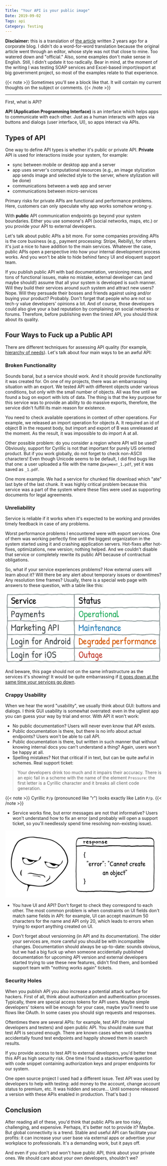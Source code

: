 ```yaml
---
Title: "Your API is your public image"
Date: 2019-09-02
Tags: api
Category: Testing
---
```


**Disclaimer:** this is a translation of [the article](https://quality-lab.ru/blog/your-api-is-your-public-face/) written 2 years ago for a corporate blog. I didn't do a word-for-word translation because the original article went through an editor, whose style was not that close to mine. Too watered down and "official." Also, some examples don't make sense in English. Still, I didn't update it too radically. Bear in mind, at the moment of the writing I was testing SOAP services and Excel-based import/export at big government project, so most of the examples relate to that experience.  

{{< note >}}
Sometimes you'll see a block like that. It will contain my current thoughts on the subject or comments.
{{< /note >}}

---

First, what is API?

**API (Application Programming Interface)** is an interface which helps apps to communicate with each other. Just as a human interacts with apps via buttons and dialogs (user interface, UI), so apps interact via APIs.

## Types of API

One way to define API types is whether it's public or private API. **Private** API is used for interactions inside your system, for example:

* sync between mobile or desktop app and a server
* app uses server's computational resources (e.g., an image stylization app sends image and selected style to the server, where stylization will be done)
* communications between a web app and server
* communications between micro-services

Primary risks for private APIs are functional and performance problems. Here, customers can only speculate why app works somehow wrong-y.

With **public** API communication endpoints go beyond your system boundaries. Either you use someone's API (social networks, maps, etc.) or you provide your API to external developers.

Let's talk about public APIs a bit more. For some companies providing APIs is the core business (e.g., payment processing: Stripe, Rebilly), for others it's just a nice to have addition to the main services. Whatever the case, public APIs open a perspective into how your internal development process works. And you won't be able to hide behind fancy UI and eloquent support team.

If you publish public API with bad documentation, versioning mess, and tons of functional issues, make no mistake, external developer can (and maybe should!) assume that all your system is developed is such manner. Will they build their services around *such* system and attract new users? Nope. Will they persuade their bosses and friends against using and/or buying your product? Probably. Don't forget that people who are not so tech-y value developers' opinions a lot. And of course, those developers could also give your a bad reputation by complaining on social networks or forums. Therefore, before publishing even the tiniest API, you should think about its quality.

## Four Ways to Fuck up a Public API

There are different techniques for assessing API quality (for example, [hierarchy of needs](http://apiux.com/2013/05/29/api-hierarchy-needs/)). Let's talk about four main ways to be an awful API:

### Broken Functionality

Sounds banal, but a service should work. And it should provide functionality it was created for. On one of my projects, there was an embarrassing situation with an export. We tested API with different objects under various conditions, but only with the small number of objects. All was fine until we found a bug on export with lots of data. The thing is that the key purpose for this service was to provide an ability to do massive exports, therefore, the service didn't fulfill its main reason for existence.

You need to check available operations in context of other operations. For example, we released an import operation for objects A. It required an id of object B in the request body, but import and export of B was unreleased at the moment. As the result, it was impossible to do import A at all.

Other possible problem: do you consider a region where API will be used? Obviously, support for Cyrillic is not that important for purely US oriented product. But if you work globally, do not forget to check non-ASCII characters! Even though Unicode seems to be default, I did find bugs like that one: a user uploaded a file with the name `Документ_1.pdf`, yet it was saved as `_1.pdf`.


One more example. We had a service for chunked file download which "ate" last byte of the last chunk. It was highly critical problem because this service was a part of the system where these files were used as supporting documents for legal agreements.

### Unreliability

Service is reliable if it works when it's expected to be working and provides timely feedback in case of any problems. 

Worst performance problems I encountered were with export services. One of them was working perfectly fine until the biggest organization in the system started using it and crashing application servers. Hot-fixes after hot-fixes, optimizations, new version; nothing helped. And we couldn't disable that service or completely rewrite its public API because of contractual obligations.

So, what if your service experiences problems? How external users will learn about it? Will there be any alert about temporary issues or downtimes? Any resolution time frames? Usually, there is a special web page with answers to these question, with a table like this:

![API status table](api_status.png)

And beware, this page should not on the same infrastructure as the services it's showing! It would be quite embarrassing if [it goes down at the same time your services go down](https://twitter.com/awscloud/status/836656664635846656).

### Crappy Usability

When we hear the word "usability", we usually think about GUI: buttons and dialogs. I think GUI usability is somewhat overrated: even in the ugliest app you can guess your way by trial and error. With API it won't work:

* No public documentation? Users will never even know that API exists.
* Public documentation is there, but there is no info about actual endpoints? Users won't be able to call API.
* Public documentation is there, but written in such manner that without knowing internal docs you can't understand a thing? Again, users won't be happy at all.
* Spelling mistakes? Not that critical if in text, but can be quite awful in schemes. Real support ticket:

> Your developers drink too much and it impairs their accuracy. There is an epic fail in a scheme with the name of the element `Pressure`: the first letter is a Cyrillic character and it breaks all client code generation.

{{< note >}}
Cyrillic `Р/р`  (pronounced like "r") looks exactly like Latin `P/p`. 
{{< /note >}}

* Service works fine, but error messages are not that informative? Users won't understand how to fix an error (and probably will open a support ticket, so you'll needlessly spend time resolving non-existing issue).

![Unhelpful error message](bad_error_message.png)

* You have UI and API? Don't forget to check they correspond to each other. The most common problem is when constraints on UI fields don't match same fields in API: for example, UI can accept maximum 50 characters for the name and API only 20, which leads to errors when trying to export anything created on UI.

* Don't forget about versionning (in API and its documentation). The older your services are, more careful you should be with incompatible changes. Documentation should always be up-to-date: sounds obvious, but we had a big fuck up when someone accidentally published documentation for upcoming API version and external developers started trying to use these new features, didn't find them, and bombed support team with "nothing works again" tickets.


### Security Holes

When you publish API you also increase a potential attack surface for hackers. First of all, think about authorization and authentication processes. Typically, there are special access tokens for API users. Maybe simple developers' tokens will be enough for your case, maybe you'll need to use flows like OAuth. In some cases you should sign requests and responses.

Oftentimes there are several APIs: for example, test API (for internal developers and testers) and open public API. You should make sure that test API is secured enough. There are known cases when web crawlers accidentally found test endpoints and happily showed them in search results.

If you provide access to test API to external developers, you'd better treat this API as high security risk. One time I found a stackoverflow question with code snippet containing authorization keys and proper endpoints for our system.

One open source project I used had a different issue. Test API was used by developers to help with testing: add money to the account, change account status to premium, etc. It was hidden and secure... Until someone released a version with these APIs enabled in production. That's bad :)

## Conclusion

After reading all of these, you'd think that public APIs are too risky, challenging, and expensive. Perhaps, it's better not to provide it? Maybe. But global connectivity is a trend. Stable and useful API can facilitate your profits: it can increase your user base via external apps or advertise your workplace to professionals. It's a demanding work, but it pays off.

And even if you don't and won't have public API, think about your private ones. We should care about your own developers, shouldn't we? 
